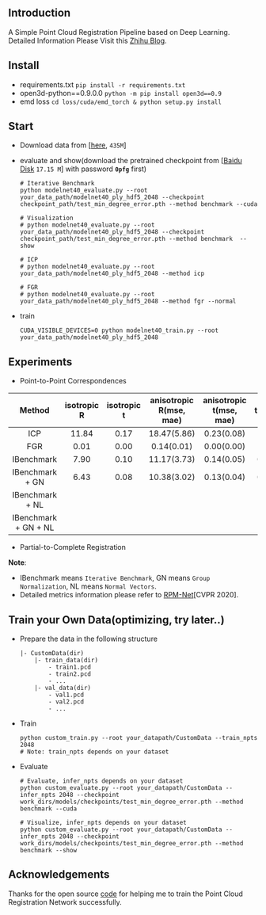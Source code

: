 ## Introduction

A Simple Point Cloud Registration Pipeline based on Deep Learning. Detailed Information Please Visit this [Zhihu Blog](https://zhuanlan.zhihu.com/p/289620126). 

## Install
- requirements.txt `pip install -r requirements.txt`
- open3d-python==0.9.0.0 `python -m pip install open3d==0.9`
- emd loss `cd loss/cuda/emd_torch & python setup.py install`


## Start
- Download data from [[here](https://shapenet.cs.stanford.edu/media/modelnet40_ply_hdf5_2048.zip), `435M`]
- evaluate and show(download the pretrained checkpoint from [[Baidu Disk](https://pan.baidu.com/s/1DlGBDR0RLdJ1qxUYqSszdw) `17.15 M`] with password **`0pfg`** first)

    ```
    # Iterative Benchmark
    python modelnet40_evaluate.py --root your_data_path/modelnet40_ply_hdf5_2048 --checkpoint checkpoint_path/test_min_degree_error.pth --method benchmark --cuda
    
    # Visualization
    # python modelnet40_evaluate.py --root your_data_path/modelnet40_ply_hdf5_2048 --checkpoint checkpoint_path/test_min_degree_error.pth --method benchmark  --show
    
    # ICP
    # python modelnet40_evaluate.py --root your_data_path/modelnet40_ply_hdf5_2048 --method icp
    
    # FGR
    # python modelnet40_evaluate.py --root your_data_path/modelnet40_ply_hdf5_2048 --method fgr --normal

    ```

- train
    
    ```
    CUDA_VISIBLE_DEVICES=0 python modelnet40_train.py --root your_data_path/modelnet40_ply_hdf5_2048
    ```

## Experiments


- Point-to-Point Correspondences

| Method | isotropic R | isotropic t | anisotropic R(mse, mae) | anisotropic t(mse, mae) | time(s) |
| :---: | :---: | :---: | :---: | :---: | :---: |
| ICP | 11.84 | 0.17 | 18.47(5.86) | 0.23(0.08) | 0.07 |
| FGR | 0.01 | 0.00 | 0.14(0.01) | 0.00(0.00) | 0.19 |
| IBenchmark | 7.90 | 0.10 | 11.17(3.73) | 0.14(0.05) | 0.022 |
| IBenchmark + GN | 6.43 | 0.08 | 10.38(3.02) | 0.13(0.04) | 0.035 |
| IBenchmark + NL | 
| IBenchmark + GN + NL | 

- Partial-to-Complete Registration

**Note**: 
- IBenchmark means `Iterative Benchmark`, GN means `Group Normalization`, NL means `Normal Vectors`.
- Detailed metrics information please refer to [RPM-Net](https://arxiv.org/pdf/2003.13479.pdf)[CVPR 2020].

## Train your Own Data(optimizing, try later..)
- Prepare the data in the following structure
    ```
    |- CustomData(dir)
        |- train_data(dir)
            - train1.pcd
            - train2.pcd
            - ...
        |- val_data(dir)
            - val1.pcd
            - val2.pcd
            - ...
    ```
- Train
    ```
    python custom_train.py --root your_datapath/CustomData --train_npts 2048 
    # Note: train_npts depends on your dataset
    ```
- Evaluate
    ```
    # Evaluate, infer_npts depends on your dataset
    python custom_evaluate.py --root your_datapath/CustomData --infer_npts 2048 --checkpoint work_dirs/models/checkpoints/test_min_degree_error.pth --method benchmark --cuda
    
    # Visualize, infer_npts depends on your dataset
    python custom_evaluate.py --root your_datapath/CustomData --infer_npts 2048 --checkpoint work_dirs/models/checkpoints/test_min_degree_error.pth --method benchmark --show
    ```

## Acknowledgements

Thanks for the open source [code](https://github.com/vinits5/pcrnet_pytorch) for helping me to train the Point Cloud Registration Network successfully.
